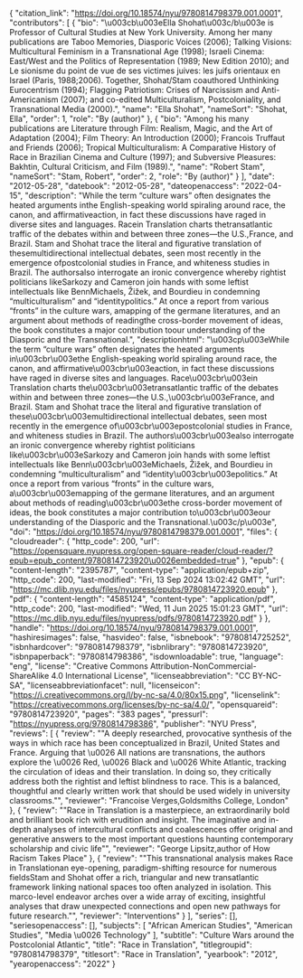 {
   "citation_link": "https://doi.org/10.18574/nyu/9780814798379.001.0001",
   "contributors": [
     {
       "bio": "\u003cb\u003eElla Shohat\u003c/b\u003e is Professor of Cultural Studies at New York University. Among her many publications are Taboo Memories, Diasporic Voices (2006); Talking Visions: Multicultural Feminism in a Transnational Age (1998); Israeli Cinema: East/West and the Politics of Representation (1989; New Edition 2010); and Le sionisme du point de vue de ses victimes juives: les juifs orientaux en Israel (Paris, 1988;2006). Together, Shohat/Stam coauthored Unthinking Eurocentrism (1994); Flagging Patriotism: Crises of Narcissism and Anti-Americanism (2007); and co-edited Multiculturalism, Postcoloniality, and Transnational Media (2000).",
       "name": "Ella Shohat",
       "nameSort": "Shohat, Ella",
       "order": 1,
       "role": "By (author)"
     },
     {
       "bio": "Among his many publications are Literature through Film: Realism, Magic, and the Art of Adaptation (2004); Film Theory: An Introduction (2000); Francois Truffaut and Friends (2006); Tropical Multiculturalism: A Comparative History of Race in Brazilian Cinema and Culture (1997); and Subversive Pleasures: Bakhtin, Cultural Criticism, and Film (1989).",
       "name": "Robert Stam",
       "nameSort": "Stam, Robert",
       "order": 2,
       "role": "By (author)"
     }
   ],
   "date": "2012-05-28",
   "datebook": "2012-05-28",
   "dateopenaccess": "2022-04-15",
   "description": "While the term “culture wars” often designates the heated arguments inthe English-speaking world spiraling around race, the canon, and affirmativeaction, in fact these discussions have raged in diverse sites and languages. Racein Translation charts thetransatlantic traffic of the debates within and between three zones—the U.S.,France, and Brazil. Stam and Shohat trace the literal and figurative translation of thesemultidirectional intellectual debates, seen most recently in the emergence ofpostcolonial studies in France, and whiteness studies in Brazil. The authorsalso interrogate an ironic convergence whereby rightist politicians likeSarkozy and Cameron join hands with some leftist intellectuals like BennMichaels, Žižek, and Bourdieu in condemning “multiculturalism” and “identitypolitics.” At once a report from various “fronts” in the culture wars, amapping of the germane literatures, and an argument about methods of readingthe cross-border movement of ideas, the book constitutes a major contribution toour understanding of the Diasporic and the Transnational.",
   "descriptionhtml": "\u003cp\u003eWhile the term “culture wars” often designates the heated arguments in\u003cbr\u003ethe English-speaking world spiraling around race, the canon, and affirmative\u003cbr\u003eaction, in fact these discussions have raged in diverse sites and languages. Race\u003cbr\u003ein Translation charts the\u003cbr\u003etransatlantic traffic of the debates within and between three zones—the U.S.,\u003cbr\u003eFrance, and Brazil. Stam and Shohat trace the literal and figurative translation of these\u003cbr\u003emultidirectional intellectual debates, seen most recently in the emergence of\u003cbr\u003epostcolonial studies in France, and whiteness studies in Brazil. The authors\u003cbr\u003ealso interrogate an ironic convergence whereby rightist politicians like\u003cbr\u003eSarkozy and Cameron join hands with some leftist intellectuals like Benn\u003cbr\u003eMichaels, Žižek, and Bourdieu in condemning “multiculturalism” and “identity\u003cbr\u003epolitics.” At once a report from various “fronts” in the culture wars, a\u003cbr\u003emapping of the germane literatures, and an argument about methods of reading\u003cbr\u003ethe cross-border movement of ideas, the book constitutes a major contribution to\u003cbr\u003eour understanding of the Diasporic and the Transnational.\u003c/p\u003e",
   "doi": "https://doi.org/10.18574/nyu/9780814798379.001.0001",
   "files": {
     "cloudreader": {
       "http_code": 200,
       "url": "https://opensquare.nyupress.org/open-square-reader/cloud-reader/?epub=epub_content/9780814723920\u0026embedded=true"
     },
     "epub": {
       "content-length": "2395787",
       "content-type": "application/epub+zip",
       "http_code": 200,
       "last-modified": "Fri, 13 Sep 2024 13:02:42 GMT",
       "url": "https://mc.dlib.nyu.edu/files/nyupress/epubs/9780814723920.epub"
     },
     "pdf": {
       "content-length": "4585124",
       "content-type": "application/pdf",
       "http_code": 200,
       "last-modified": "Wed, 11 Jun 2025 15:01:23 GMT",
       "url": "https://mc.dlib.nyu.edu/files/nyupress/pdfs/9780814723920.pdf"
     }
   },
   "handle": "https://doi.org/10.18574/nyu/9780814798379.001.0001",
   "hashiresimages": false,
   "hasvideo": false,
   "isbnebook": "9780814725252",
   "isbnhardcover": "9780814798379",
   "isbnlibrary": "9780814723920",
   "isbnpaperback": "9780814798386",
   "isdownloadable": true,
   "language": "eng",
   "license": "Creative Commons Attribution-NonCommercial-ShareAlike 4.0 International License",
   "licenseabbreviation": "CC BY-NC-SA",
   "licenseabbreviationfacet": null,
   "licenseicon": "https://i.creativecommons.org/l/by-nc-sa/4.0/80x15.png",
   "licenselink": "https://creativecommons.org/licenses/by-nc-sa/4.0/",
   "opensquareid": "9780814723920",
   "pages": "383 pages",
   "pressurl": "https://nyupress.org/9780814798386",
   "publisher": "NYU Press",
   "reviews": [
     {
       "review": "\"A deeply researched, provocative synthesis of the ways in which race has been conceptualized in Brazil, United States and France. Arguing that \u0026 All nations are transnations, the authors explore the \u0026 Red, \u0026 Black and \u0026 White Atlantic, tracking the circulation of ideas and their translation. In doing so, they critically address both the rightist and leftist blindness to race. This is a balanced, thoughtful and clearly written work that should be used widely in university classrooms.\"",
       "reviewer": "Francoise Verges,Goldsmiths College, London"
     },
     {
       "review": "\"Race in Translation is a masterpiece, an extraordinarily bold and brilliant book rich with erudition and insight. The imaginative and in-depth analyses of intercultural conflicts and coalescences offer original and generative answers to the most important questions haunting contemporary scholarship and civic life\"",
       "reviewer": "George Lipsitz,author of How Racism Takes Place"
     },
     {
       "review": "\"This transnational analysis makes Race in Translationan eye-opening, paradigm-shifting resource for numerous fieldsStam and Shohat offer a rich, triangular and new transatlantic framework linking national spaces too often analyzed in isolation. This marco-level endeavor arches over a wide array of exciting, insightful analyses that draw unexpected connections and open new pathways for future research.\"",
       "reviewer": "Interventions"
     }
   ],
   "series": [],
   "seriesopenaccess": [],
   "subjects": [
     "African American Studies",
     "American Studies",
     "Media \u0026 Technology"
   ],
   "subtitle": "Culture Wars around the Postcolonial Atlantic",
   "title": "Race in Translation",
   "titlegroupid": "9780814798379",
   "titlesort": "Race in Translation",
   "yearbook": "2012",
   "yearopenaccess": "2022"
 }

